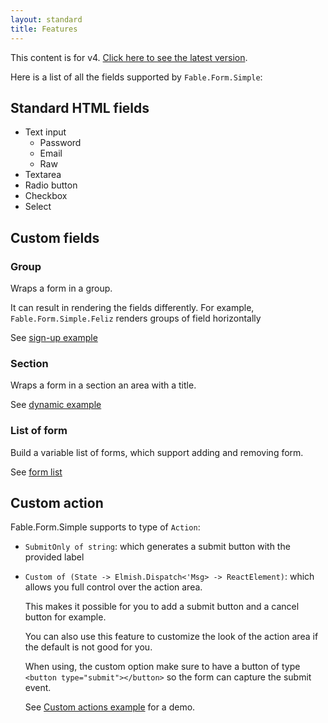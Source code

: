 ```yaml
---
layout: standard
title: Features
---
```


<div class="notification is-warning has-text-black">
    This content is for v4. <a href="/Fable.Form/index.html">Click here to see the latest version</a>.
</div>

Here is a list of all the fields supported by `Fable.Form.Simple`:

## Standard HTML fields

- Text input
    - Password
    - Email
    - Raw
- Textarea
- Radio button
- Checkbox
- Select

## Custom fields

### Group

Wraps a form in a group.

It can result in rendering the fields differently. For example, `Fable.Form.Simple.Feliz` renders groups of field horizontally

See [sign-up example](/Fable.Form/examples/index.html#sign-up)

### Section

Wraps a form in a section an area with a title.

See [dynamic example](/Fable.Form/examples/index.html#dynamic-form)

### List of form

Build a variable list of forms, which support adding and removing form.

See [form list](/Fable.Form/examples/index.html#form-list)

## Custom action

Fable.Form.Simple supports to type of `Action`:

- `SubmitOnly of string`: which generates a submit button with the provided label
- `Custom of (State -> Elmish.Dispatch<'Msg> -> ReactElement)`: which allows you full control over the action area.

    This makes it possible for you to add a submit button and a cancel button for example.

    You can also use this feature to customize the look of the action area if the default is not good for you.

    When using, the custom option make sure to have a button of type `<button type="submit"></button>` so the form can capture the submit event.

    See [Custom actions example](/Fable.Form/examples/index.html#custom-actions) for a demo.
